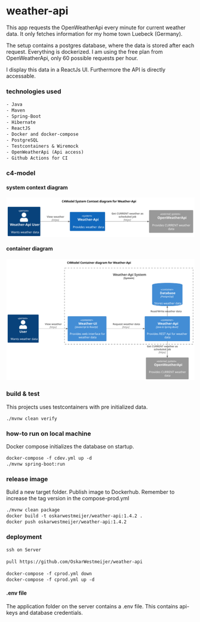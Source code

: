 # weather-api

This app requests the OpenWeatherApi every minute for current weather data. It only fetches information for my home town
Luebeck (Germany).

The setup contains a postgres database, where the data is stored after each request. Everything is dockerized. I am
using the free plan from OpenWeatherApi, only 60 possible requests per hour.

I display this data in a ReactJs UI. Furthermore the API is directly accessable.

### technologies used

```
- Java
- Maven
- Spring-Boot
- Hibernate
- ReactJS
- Docker and docker-compose
- PostgreSQL
- Testcontainers & Wiremock
- OpenWeatherApi (Api access)
- Github Actions for CI
```

### c4-model

#### system context diagram

![Alt c4-model system context diagram](frontend/public/images/c4_context.svg)

#### container diagram

![Alt c4-model container diagram](frontend/public/images/c4_container.svg)

### build & test

This projects uses testcontainers with pre initialized data.

```
./mvnw clean verify
```

### how-to run on local machine

Docker compose initializes the database on startup.

```
docker-compose -f cdev.yml up -d
./mvnw spring-boot:run
```

### release image

Build a new target folder. Publish image to Dockerhub. Remember to increase the tag version in the compose-prod.yml

```
./mvnw clean package
docker build -t oskarwestmeijer/weather-api:1.4.2 .
docker push oskarwestmeijer/weather-api:1.4.2
```

### deployment

```
ssh on Server

pull https://github.com/OskarWestmeijer/weather-api

docker-compose -f cprod.yml down
docker-compose -f cprod.yml up -d
```

#### .env file

The application folder on the server contains a .env file. This contains api-keys and database credentials.